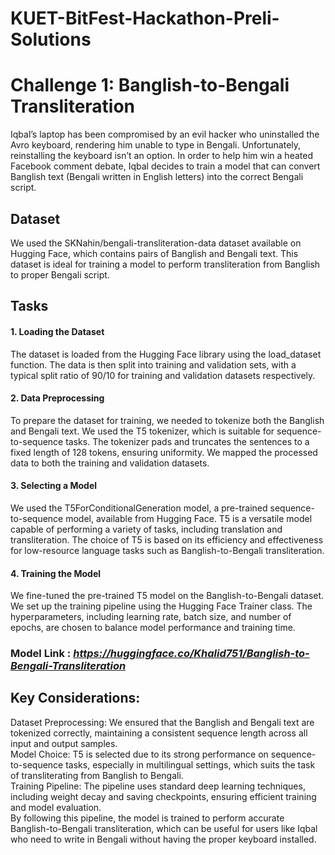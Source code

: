# KUET-BitFest-Hackathon-Preli-Solutions

# Challenge 1: Banglish-to-Bengali Transliteration
Iqbal’s laptop has been compromised by an evil hacker who uninstalled the Avro keyboard, rendering him unable to type in Bengali. Unfortunately, reinstalling the keyboard isn’t an option. In order to help him win a heated Facebook comment debate, Iqbal decides to train a model that can convert Banglish text (Bengali written in English letters) into the correct Bengali script.

## Dataset
We used the SKNahin/bengali-transliteration-data dataset available on Hugging Face, which contains pairs of Banglish and Bengali text. This dataset is ideal for training a model to perform transliteration from Banglish to proper Bengali script.

## Tasks
#### 1. Loading the Dataset
The dataset is loaded from the Hugging Face library using the load_dataset function. The data is then split into training and validation sets, with a typical split ratio of 90/10 for training and validation datasets respectively.

#### 2. Data Preprocessing
To prepare the dataset for training, we needed to tokenize both the Banglish and Bengali text. We used the T5 tokenizer, which is suitable for sequence-to-sequence tasks. The tokenizer pads and truncates the sentences to a fixed length of 128 tokens, ensuring uniformity. We mapped the processed data to both the training and validation datasets.

#### 3. Selecting a Model
We used the T5ForConditionalGeneration model, a pre-trained sequence-to-sequence model, available from Hugging Face. T5 is a versatile model capable of performing a variety of tasks, including translation and transliteration. The choice of T5 is based on its efficiency and effectiveness for low-resource language tasks such as Banglish-to-Bengali transliteration.

#### 4. Training the Model
We fine-tuned the pre-trained T5 model on the Banglish-to-Bengali dataset. We set up the training pipeline using the Hugging Face Trainer class. The hyperparameters, including learning rate, batch size, and number of epochs, are chosen to balance model performance and training time.

### Model Link : <i> https://huggingface.co/Khalid751/Banglish-to-Bengali-Transliteration </i>

## Key Considerations:
Dataset Preprocessing: We ensured that the Banglish and Bengali text are tokenized correctly, maintaining a consistent sequence length across all input and output samples. <br>
Model Choice: T5 is selected due to its strong performance on sequence-to-sequence tasks, especially in multilingual settings, which suits the task of transliterating from Banglish to Bengali. <br>
Training Pipeline: The pipeline uses standard deep learning techniques, including weight decay and saving checkpoints, ensuring efficient training and model evaluation. <br>
By following this pipeline, the model is trained to perform accurate Banglish-to-Bengali transliteration, which can be useful for users like Iqbal who need to write in Bengali without having the proper keyboard installed.
